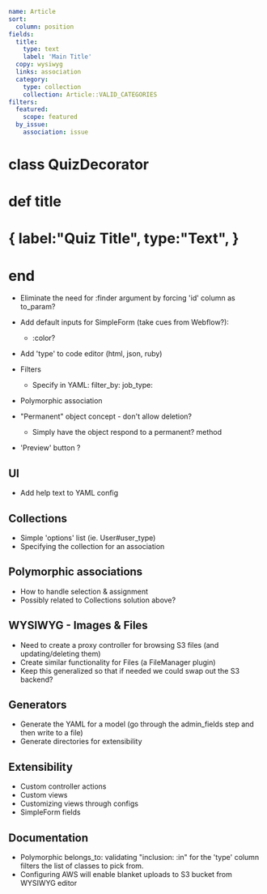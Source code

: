 

```yaml
name: Article
sort:
  column: position
fields:
  title:
    type: text
    label: 'Main Title'
  copy: wysiwyg
  links: association
  category:
    type: collection
    collection: Article::VALID_CATEGORIES
filters:
  featured:
    scope: featured
  by_issue:
    association: issue
```  


# class QuizDecorator
#   def title
#     { label:"Quiz Title", type:"Text", }
#   end


* Eliminate the need for :finder argument by forcing 'id' column as to_param?
* Add default inputs for SimpleForm (take cues from Webflow?):
  * :color?
* Add 'type' to code editor (html, json, ruby)

* Filters
  * Specify in YAML:
    filter_by:
      job_type:
* Polymorphic association

* "Permanent" object concept - don't allow deletion?
  * Simply have the object respond to a permanent? method

* 'Preview' button ?

## UI
* Add help text to YAML config

## Collections
* Simple 'options' list (ie. User#user_type)
* Specifying the collection for an association

## Polymorphic associations
* How to handle selection & assignment
* Possibly related to Collections solution above?

## WYSIWYG - Images & Files
* Need to create a proxy controller for browsing S3 files (and updating/deleting them)
* Create similar functionality for Files (a FileManager plugin)
* Keep this generalized so that if needed we could swap out the S3 backend?

## Generators
* Generate the YAML for a model (go through the admin_fields step and then write to a file)
* Generate directories for extensibility

## Extensibility
* Custom controller actions
* Custom views
* Customizing views through configs
* SimpleForm fields

## Documentation
* Polymorphic belongs_to: validating "inclusion: :in" for the 'type' column filters the list of classes to pick from.
* Configuring AWS will enable blanket uploads to S3 bucket from WYSIWYG editor
